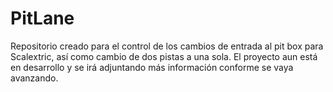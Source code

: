 # PitLane

Repositorio creado para el control de los cambios de entrada al pit box para Scalextric, así como cambio de dos pistas a una sola. El proyecto aun está en desarrollo y se irá adjuntando más información conforme se vaya avanzando. 

